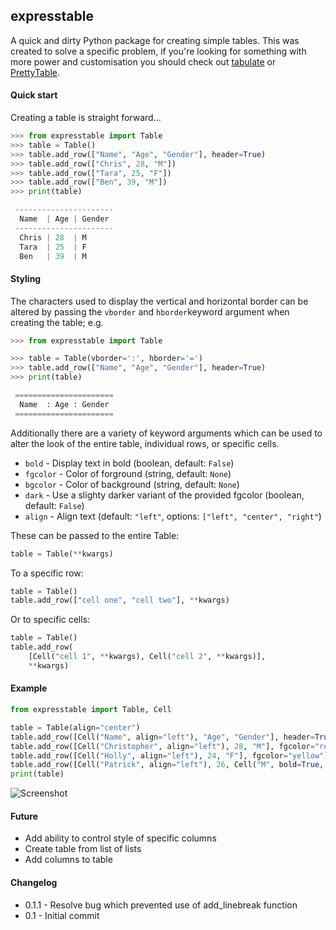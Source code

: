 ## expresstable

A quick and dirty Python package for creating simple tables. This was created to solve a specific problem, if you're looking for something with more power and customisation you should check out [tabulate](https://pypi.org/project/tabulate/) or [PrettyTable](https://pypi.org/project/PrettyTable/).

#### Quick start
Creating a table is straight forward...
```python
>>> from expresstable import Table
>>> table = Table()
>>> table.add_row(["Name", "Age", "Gender"], header=True)
>>> table.add_row(["Chris", 28, "M"])
>>> table.add_row(["Tara", 25, "F"])
>>> table.add_row(["Ben", 39, "M"])
>>> print(table)

 ----------------------
  Name  | Age | Gender
 ----------------------
  Chris | 28  | M
  Tara  | 25  | F
  Ben   | 39  | M
```
#### Styling

The characters used to display the vertical and horizontal border can be altered by passing the `vborder` and `hborder`keyword argument when creating the table; e.g.

```python
>>> from expresstable import Table

>>> table = Table(vborder=':', hborder='=')
>>> table.add_row(["Name", "Age", "Gender"], header=True)
>>> print(table)

 ======================
  Name  : Age : Gender
 ======================

```

Additionally there are a variety of keyword arguments which can be used to alter the look of the entire table, individual rows, or specific cells.

- `bold` - Display text in bold (boolean, default: `False`)
- `fgcolor` - Color of forground (string, default: `None`)
- `bgcolor` - Color of background (string, default: `None`)
- `dark` - Use a slighty darker variant of the provided fgcolor (boolean, default: `False`)
- `align` - Align text (default: `"left"`, options: `["left", "center", "right"`)

These can be passed to the entire Table:
```python
table = Table(**kwargs)
```
To a specific row:
```python
table = Table()
table.add_row(["cell one", "cell two"], **kwargs)
```
Or to specific cells:
```python
table = Table()
table.add_row(
    [Cell("cell 1", **kwargs), Cell("cell 2", **kwargs)],
    **kwargs)
```
#### Example
```python
from expresstable import Table, Cell

table = Table(align="center")
table.add_row([Cell("Name", align="left"), "Age", "Gender"], header=True)
table.add_row([Cell("Christopher", align="left"), 28, "M"], fgcolor="red")
table.add_row([Cell("Holly", align="left"), 24, "F"], fgcolor="yellow")
table.add_row([Cell("Patrick", align="left"), 26, Cell("M", bold=True, bgcolor="white")], fgcolor="green")
print(table)
```

![Screenshot](https://raw.githubusercontent.com/christopherdavidsmith/expresstable/master/images/screenshot.png)

#### Future
- Add ability to control style of specific columns
- Create table from list of lists
- Add columns to table
#### Changelog
- 0.1.1 - Resolve bug which prevented use of add_linebreak function
- 0.1 - Initial commit
